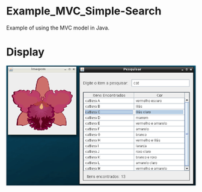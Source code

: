# Example_MVC_Simple-Search
Example of using the MVC model in Java.

# Display
![example](https://github.com/jpenrici/Example_MVC_Simple-Search/blob/master/display/display_search_2.png)
